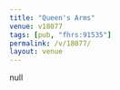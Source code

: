 ```yaml
---
title: "Queen's Arms"
venue: v18077
tags: [pub, "fhrs:91535"]
permalink: /v/18077/
layout: venue
---
```

null